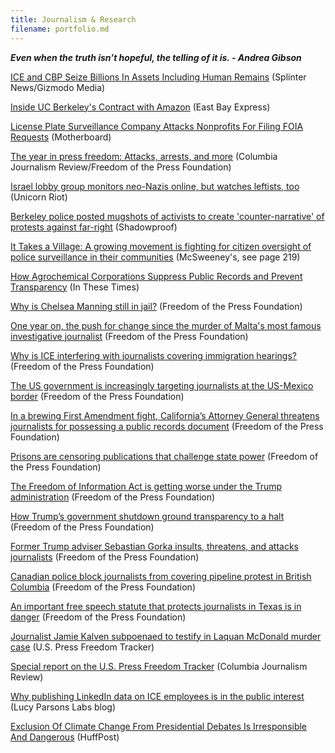```yaml
---
title: Journalism & Research
filename: portfolio.md
---
```

***Even when the truth isn’t hopeful, the telling of it is. - Andrea Gibson***

[ICE and CBP Seize Billions In Assets Including Human Remains](https://splinternews.com/documents-ice-cbp-seize-billions-in-assets-including-1831181924) (Splinter News/Gizmodo Media)

[Inside UC Berkeley's Contract with Amazon](https://www.eastbayexpress.com/oakland/amazon-works-hard-to-keep-secrets/Content?oid=24770611) (East Bay Express)

[License Plate Surveillance Company Attacks Nonprofits For Filing FOIA Requests](https://motherboard.vice.com/en_us/article/3kjp85/vigilant-solutions-eff-muckrock-foia-requests) (Motherboard)

[The year in press freedom: Attacks, arrests, and more](https://www.cjr.org/analysis/us-press-freedom-tracker-2018.php) (Columbia Journalism Review/Freedom of the Press Foundation)

[Israel lobby group monitors neo-Nazis online, but watches leftists, too](https://www.unicornriot.ninja/2018/israel-lobby-group-monitors-neo-nazis-online-but-watches-leftists-too/) (Unicorn Riot)

[Berkeley police posted mugshots of activists to create 'counter-narrative' of protests against far-right](https://shadowproof.com/2018/10/03/berkeley-police-posted-mugshots-activists-create-counter-narrative-protests-far-right/) (Shadowproof)

[It Takes a Village: A growing movement is fighting for citizen oversight of police surveillance in their communities](https://www.eff.org/document/end-trust-0) (McSweeney's, see page 219)

[How Agrochemical Corporations Suppress Public Records and Prevent Transparency](http://inthesetimes.com/rural-america/entry/21011/freedom-of-information-act-corporate-power-transparency-agrochemicals) (In These Times)

[Why is Chelsea Manning still in jail?](https://freedom.press/news/why-chelsea-manning-still-jail/) (Freedom of the Press Foundation)

[One year on, the push for change since the murder of Malta's most famous investigative journalist](https://freedom.press/news/one-year-push-change-murder-maltas-most-famous-investigative-journalist/) (Freedom of the Press Foundation)

[Why is ICE interfering with journalists covering immigration hearings?](https://freedom.press/news/why-ice-interfering-journalists-covering-immigration-hearings/) (Freedom of the Press Foundation)

[The US government is increasingly targeting journalists at the US-Mexico border](https://freedom.press/news/us-government-increasingly-targeting-journalists-us-mexico-border/) (Freedom of the Press Foundation)

[In a brewing First Amendment fight, California’s Attorney General threatens journalists for possessing a public records document](https://freedom.press/news/brewing-first-amendment-fight-californias-attorney-general-threatens-journalists-possessing-public-records-document/) (Freedom of the Press Foundation)

[Prisons are censoring publications that challenge state power](https://freedom.press/news/prisons-are-censoring-publications-challenge-state-power/) (Freedom of the Press Foundation)

[The Freedom of Information Act is getting worse under the Trump administration](https://freedom.press/news/freedom-information-act-getting-worse-under-trump-administration/) (Freedom of the Press Foundation)

[How Trump’s government shutdown ground transparency to a halt](https://freedom.press/news/how-trumps-government-shutdown-ground-transparency-halt/) (Freedom of the Press Foundation)

[Former Trump adviser Sebastian Gorka insults, threatens, and attacks journalists](https://freedom.press/news/former-trump-adviser-sebastian-gorka-insults-threatens-and-attacks-journalists/) (Freedom of the Press Foundation)

[Canadian police block journalists from covering pipeline protest in British Columbia](https://freedom.press/news/canadian-police-block-journalists-covering-pipeline-protest-british-columbia/) (Freedom of the Press Foundation)

[An important free speech statute that protects journalists in Texas is in danger](https://freedom.press/news/important-free-speech-statute-protects-journalists-texas-danger/) (Freedom of the Press Foundation)

[Journalist Jamie Kalven subpoenaed to testify in Laquan McDonald murder case](https://pressfreedomtracker.us/all-incidents/journalist-jamie-kalven-subpoenaed-testify-laquan-mcdonald-murder-case/) (U.S. Press Freedom Tracker)

[Special report on the U.S. Press Freedom Tracker](https://www.cjr.org/special_report/press-freedom.php/) (Columbia Journalism Review)

[Why publishing LinkedIn data on ICE employees is in the public interest](https://lucyparsonslabs.com/posts/ice-public-interest/) (Lucy Parsons Labs blog)

[Exclusion Of Climate Change From Presidential Debates Is Irresponsible And Dangerous](https://www.huffpost.com/entry/exclusion-of-climate-change-from-presidential-debates_b_5808e2fde4b08ddf9ece15c9?section=us_green) (HuffPost)
